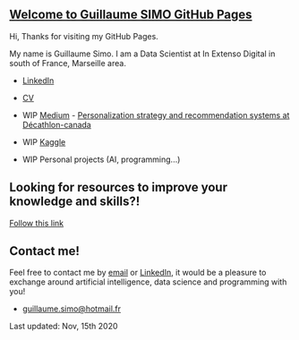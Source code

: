 ## [Welcome to Guillaume SIMO GitHub Pages](https://guillaumesimo.github.io/)

Hi, 
Thanks for visiting my GitHub Pages.

My name is Guillaume Simo. I am a Data Scientist at In Extenso Digital in south of France, Marseille area.


* [LinkedIn](https://www.linkedin.com/in/guillaume-simo-b16b94123/)

* [CV](docs/CV_en.pdf)

* WIP [Medium](https://medium.com/@guillaume.simo) - [Personalization strategy and recommendation systems at Décathlon-canada](https://medium.com/decathlondevelopers/personalization-strategy-and-recommendation-systems-at-d%C3%A9cathlon-canada-d9cb3d37f675)

* WIP [Kaggle](https://www.kaggle.com/guillaumes)

* WIP Personal projects (AI, programming...)



## Looking for resources to improve your knowledge and skills?!

[Follow this link](src/improve-skills.md)


## Contact me!

Feel free to contact me by [email](mailto:guillaume.simo@hotmail.fr?subject=[GitHub]%20your-subject) or [LinkedIn](https://www.linkedin.com/in/guillaume-simo-b16b94123/), it would be a pleasure to exchange around artificial intelligence, data science and programming with you!


* [guillaume.simo@hotmail.fr](mailto:guillaume.simo@hotmail.fr?subject=[GitHub]%20your-subject)

Last updated: Nov, 15th 2020
